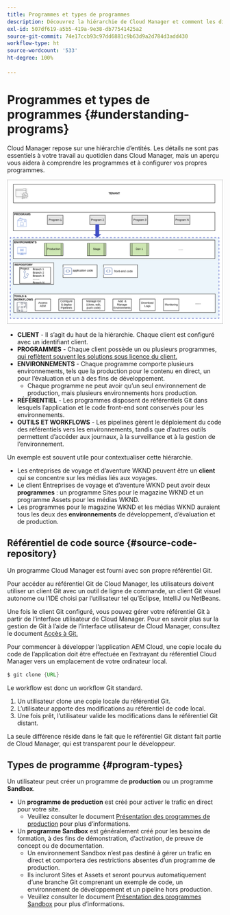 ```yaml
---
title: Programmes et types de programmes
description: Découvrez la hiérarchie de Cloud Manager et comment les différents types de programmes s’intègrent dans sa structure et en quoi ils diffèrent.
exl-id: 507df619-a5b5-419a-9e38-db77541425a2
source-git-commit: 74e17ccb93c97dd6881c9b63d9a2d784d3add430
workflow-type: ht
source-wordcount: '533'
ht-degree: 100%

---
```



# Programmes et types de programmes {#understanding-programs}

Cloud Manager repose sur une hiérarchie d’entités. Les détails ne sont pas essentiels à votre travail au quotidien dans Cloud Manager, mais un aperçu vous aidera à comprendre les programmes et à configurer vos propres programmes.

![Hiérarchie de Cloud Manager](assets/program-types1.png)

* **CLIENT** - Il s’agit du haut de la hiérarchie. Chaque client est configuré avec un identifiant client.
* **PROGRAMMES** - Chaque client possède un ou plusieurs programmes, [qui reflètent souvent les solutions sous licence du client.](introduction-production-programs.md)
* **ENVIRONNEMENTS** - Chaque programme comporte plusieurs environnements, tels que la production pour le contenu en direct, un pour l’évaluation et un à des fins de développement.
   * Chaque programme ne peut avoir qu’un seul environnement de production, mais plusieurs environnements hors production.
* **RÉFÉRENTIEL** - Les programmes disposent de référentiels Git dans lesquels l’application et le code front-end sont conservés pour les environnements.
* **OUTILS ET WORKFLOWS** - Les pipelines gèrent le déploiement du code des référentiels vers les environnements, tandis que d’autres outils permettent d’accéder aux journaux, à la surveillance et à la gestion de l’environnement.

Un exemple est souvent utile pour contextualiser cette hiérarchie.

* Les entreprises de voyage et d’aventure WKND peuvent être un **client** qui se concentre sur les médias liés aux voyages.
* Le client Entreprises de voyage et d’aventure WKND peut avoir deux **programmes** : un programme Sites pour le magazine WKND et un programme Assets pour les médias WKND.
* Les programmes pour le magazine WKND et les médias WKND auraient tous les deux des **environnements** de développement, d’évaluation et de production.

## Référentiel de code source {#source-code-repository}

Un programme Cloud Manager est fourni avec son propre référentiel Git.

Pour accéder au référentiel Git de Cloud Manager, les utilisateurs doivent utiliser un client Git avec un outil de ligne de commande, un client Git visuel autonome ou l’IDE choisi par l’utilisateur tel qu’Eclipse, IntelliJ ou NetBeans.

Une fois le client Git configuré, vous pouvez gérer votre référentiel Git à partir de l’interface utilisateur de Cloud Manager. Pour en savoir plus sur la gestion de Git à l’aide de l’interface utilisateur de Cloud Manager, consultez le document [Accès à Git.](/help/implementing/cloud-manager/managing-code/accessing-repos.md)

Pour commencer à développer l’application AEM Cloud, une copie locale du code de l’application doit être effectuée en l’extrayant du référentiel Cloud Manager vers un emplacement de votre ordinateur local.

```java
$ git clone {URL}
```

Le workflow est donc un workflow Git standard.

1. Un utilisateur clone une copie locale du référentiel Git.
1. L’utilisateur apporte des modifications au référentiel de code local.
1. Une fois prêt, l’utilisateur valide les modifications dans le référentiel Git distant.

La seule différence réside dans le fait que le référentiel Git distant fait partie de Cloud Manager, qui est transparent pour le développeur.

## Types de programme {#program-types}

Un utilisateur peut créer un programme de **production** ou un programme **Sandbox**.

* Un **programme de production** est créé pour activer le trafic en direct pour votre site.
   * Veuillez consulter le document [Présentation des programmes de production](/help/implementing/cloud-manager/getting-access-to-aem-in-cloud/introduction-production-programs.md) pour plus d’informations.
* Un **programme Sandbox** est généralement créé pour les besoins de formation, à des fins de démonstration, d’activation, de preuve de concept ou de documentation.
   * Un environnement Sandbox n’est pas destiné à gérer un trafic en direct et comportera des restrictions absentes d’un programme de production.
   * Ils incluront Sites et Assets et seront pourvus automatiquement d’une branche Git comprenant un exemple de code, un environnement de développement et un pipeline hors production.
   * Veuillez consulter le document [Présentation des programmes Sandbox](/help/implementing/cloud-manager/getting-access-to-aem-in-cloud/introduction-sandbox-programs.md) pour plus d’informations.
